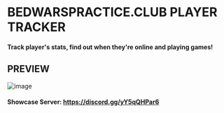 # BEDWARSPRACTICE.CLUB PLAYER TRACKER
#### Track player's stats, find out when they're online and playing games!

## PREVIEW
![image](https://user-images.githubusercontent.com/93354347/148703913-a6482c9d-a34b-4925-bd60-f0f4607a9df1.png)
#### Showcase Server: https://discord.gg/yY5qQHPar6
